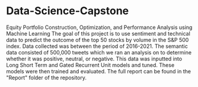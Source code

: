 # Data-Science-Capstone
Equity Portfolio Construction, Optimization, and Performance Analysis using Machine Learning 
The goal of this project is to use sentiment and technical data to predict the outcome of the top 50 stocks by volume in the S&P 500 index. Data collected was between the period of 2016-2021. The semantic data consisted of 500,000 tweets which we ran an analysis on to determine whether it was positive, neutral, or negative. This data was inputted into Long Short Term and Gated Recurrent Unit models and tuned. These models were then trained and evaluated. The full report can be found in the "Report" folder of the repository.   

